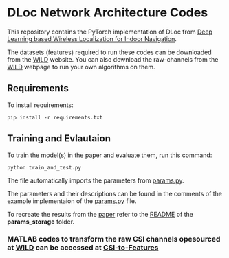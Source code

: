 # DLoc Network Architecture Codes

This repository contains the PyTorch implementation of DLoc from [Deep Learning based Wireless Localization for Indoor Navigation](https://dl.acm.org/doi/pdf/10.1145/3372224.3380894). 

The datasets (features) required to run these codes can be downloaded from the [WILD](https://wcsng.ucsd.edu/wild/) website. You can also download the raw-channels from the [WILD](https://wcsng.ucsd.edu/wild/) webpage to run your own algorithms on them.

## Requirements

To install requirements:

```setup
pip install -r requirements.txt
```


## Training and Evlautaion

To train the model(s) in the paper and evaluate them, run this command:

```train_test
python train_and_test.py
```

The file automatically imports the parameters from [params.py](params.py).

The parameters and their descriptions can be found in the comments of the example implementaion of the [params.py](params.py) file.

To recreate the results from the [paper](https://dl.acm.org/doi/pdf/10.1145/3372224.3380894) refer to the [README](./params_storage/README.md) of the **params_storage** folder.

### MATLAB codes to transform the raw CSI channels opesourced at [WILD](https://wcsng.ucsd.edu/WILD) can be accessed at [CSI-to-Features](https://github.com/ucsdwcsng/CSI_to_DLocFeatures)
